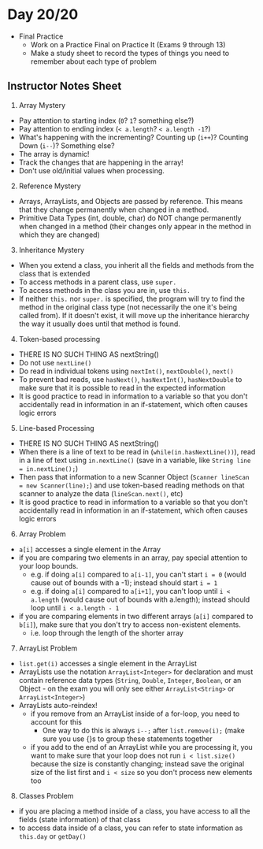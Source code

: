 # Day 20/20

+ Final Practice
  - Work on a Practice Final on Practice It (Exams 9 through 13)
  - Make a study sheet to record the types of things you need to remember about each type of problem

## Instructor Notes Sheet

1. Array Mystery
 - Pay attention to starting index (`0`? `1`? something else?)
 - Pay attention to ending index (`< a.length`? `< a.length -1`?)
 - What's happening with the incrementing? Counting up (`i++`)? Counting Down (`i--`)? Something else?
 - The array is dynamic!
  - Track the changes that are happening in the array!
  - Don't use old/initial values when processing.

2. Reference Mystery
 - Arrays, ArrayLists, and Objects are passed by reference. This means that they change permanently when changed in a method.
 - Primitive Data Types (int, double, char) do NOT change permanently when changed in a method (their changes only appear in the method in which they are changed)

3. Inheritance Mystery
  - When you extend a class, you inherit all the fields and methods from the class that is extended
  - To access methods in a parent class, use `super.`
  - To access methods in the class you are in, use `this.`
  - If neither `this.` nor `super.` is specified, the program will try to find the method in the original class type (not necessarily the one it's being called from). If it doesn't exist, it will move up the inheritance hierarchy the way it usually does until that method is found.

4. Token-based processing
  - THERE IS NO SUCH THING AS nextString()
  - Do not use `nextLine()`
  - Do read in individual tokens using `nextInt()`, `nextDouble()`, `next()`
  - To prevent bad reads, use `hasNext()`, `hasNextInt()`, `hasNextDouble` to make sure that it is possible to read in the expected information
  - It is good practice to read in information to a variable so that you don't accidentally read in information in an if-statement, which often causes logic errors

5. Line-based Processing
  - THERE IS NO SUCH THING AS nextString()
  - When there is a line of text to be read in (`while(in.hasNextLine())`), read in a line of text using `in.nextLine()` (save in a variable, like `String line = in.nextLine();`)
  - Then pass that information to a new Scanner Object (`Scanner lineScan = new Scanner(line);`) and use token-based reading methods on that scanner to analyze the data (`lineScan.next()`, etc)
  - It is good practice to read in information to a variable so that you don't accidentally read in information in an if-statement, which often causes logic errors

6. Array Problem
  - `a[i]` accesses a single element in the Array
  - if you are comparing two elements in an array, pay special attention to your loop bounds.
    - e.g. if doing `a[i]` compared to `a[i-1]`, you can't start `i = 0` (would cause out of bounds with a -1); instead should start `i = 1`
    - e.g. if doing `a[i]` compared to `a[i+1]`, you can't loop until `i < a.length` (would cause out of bounds with a.length); instead should loop until `i < a.length - 1`
  - if you are comparing elements in two different arrays (`a[i]` compared to `b[i]`), make sure that you don't try to access non-existent elements.
    - i.e. loop through the length of the shorter array

7. ArrayList Problem
  - `list.get(i)` accesses a single element in the ArrayList
  - ArrayLists use the notation `ArrayList<Integer>` for declaration and must contain reference data types (`String`, `Double`, `Integer`, `Boolean`, or an Object - on the exam you will only see either `ArrayList<String>` or `ArrayList<Integer>`)
  - ArrayLists auto-reindex!
    - if you remove from an ArrayList inside of a for-loop, you need to account for this
      - One way to do this is always `i--;` after `list.remove(i);` (make sure you use {}s to group these statements together
    - if you add to the end of an ArrayList while you are processing it, you want to make sure that your loop does not run `i < list.size()` because the size is constantly changing; instead save the original size of the list first and `i < size` so you don't process new elements too

8. Classes Problem
- if you are placing a method inside of a class, you have access to all the fields (state information) of that class
- to access data inside of a class, you can refer to state information as `this.day` or `getDay()`

